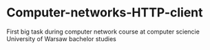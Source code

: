 # Computer-networks-HTTP-client
First big task during computer network course at computer sciencie University of Warsaw bachelor studies
